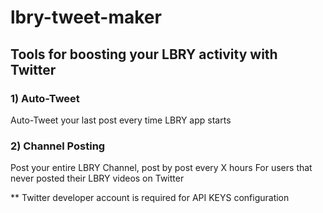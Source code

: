# lbry-tweet-maker

## Tools for boosting your LBRY activity with Twitter 

### 1) Auto-Tweet

Auto-Tweet your last post every time LBRY app starts 

### 2) Channel Posting 

Post your entire LBRY Channel, post by post every X hours 
For users that never posted their LBRY videos on Twitter 

** Twitter developer account is required for API KEYS configuration
